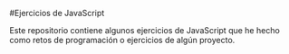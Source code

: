 #Ejercicios de JavaScript

Este repositorio contiene algunos ejercicios de JavaScript que he hecho como retos de programación o ejercicios de algún proyecto.
